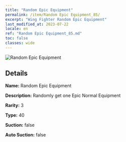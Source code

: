 ```yaml
---
title: "Random Epic Equipment"
permalink: /item/Random Epic Equipment_85/
excerpt: "Wing Fighter Random Epic Equipment"
last_modified_at: 2023-07-22
locale: en
ref: "Random Epic Equipment_85.md"
toc: false
classes: wide
---
```



 ![Random Epic Equipment](/images/item/Random_Epic_Equipment_p.png)



## Details

 **Name:** Random Epic Equipment 

 **Description:** Randomly get one Epic Normal Equipment

 **Rarity:** 3 

 **Type:** 40 

 **Suction:** false 

 **Auto Suction:** false 


